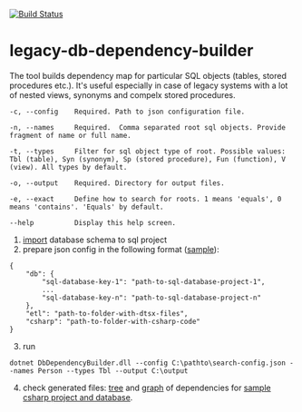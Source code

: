 [![Build Status](https://dev.azure.com/mtkorg/oss-projects/_apis/build/status/MaximTkachenko.legacy-db-dependency-builder?branchName=master)](https://dev.azure.com/mtkorg/oss-projects/_build/latest?definitionId=4&branchName=master)

# legacy-db-dependency-builder

The tool builds dependency map for particular SQL objects (tables, stored procedures etc.). It's useful especially in case of legacy systems with a lot of nested views, synonyms and compelx stored procedures.

```
-c, --config    Required. Path to json configuration file.

-n, --names     Required.  Comma separated root sql objects. Provide fragment of name or full name.

-t, --types     Filter for sql object type of root. Possible values: Tbl (table), Syn (synonym), Sp (stored procedure), Fun (function), V (view). All types by default.

-o, --output    Required. Directory for output files.

-e, --exact     Define how to search for roots. 1 means 'equals', 0 means 'contains'. 'Equals' by default.

--help          Display this help screen.
```

1. [import](https://docs.microsoft.com/en-us/sql/ssdt/import-into-a-database-project?view=sql-server-2017) database schema to sql project
2. prepare json config in the following format ([sample](https://github.com/MaximTkachenko/legacy-db-dependency-builder/blob/master/sample/search-config.json)):
```
{
	"db": {
		"sql-database-key-1": "path-to-sql-database-project-1",
		...
		"sql-database-key-n": "path-to-sql-database-project-n"
	},
	"etl": "path-to-folder-with-dtsx-files",
	"csharp": "path-to-folder-with-csharp-code"
}
```
3. run
```
dotnet DbDependencyBuilder.dll --config C:\pathto\search-config.json --names Person --types Tbl --output C:\output
```
4. check generated files: [tree](https://rawcdn.githack.com/MaximTkachenko/legacy-db-dependency-builder/414d28de8637fecd895dd4f52df1f593b32c516f/sample/sample-output/1566227212_tree_Person.html) and [graph](https://rawcdn.githack.com/MaximTkachenko/legacy-db-dependency-builder/414d28de8637fecd895dd4f52df1f593b32c516f/sample/sample-output/1566227212_graph_Person.html) of dependencies for [sample csharp project and database](https://github.com/MaximTkachenko/legacy-db-dependency-builder/tree/master/sample).
